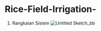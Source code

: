 # Rice-Field-Irrigation-

1. Rangkaian Sistem
![Untitled Sketch_bb](https://user-images.githubusercontent.com/49858542/178091215-a29dbfb5-e5a5-439c-9787-9ee9f5787fc7.png)
